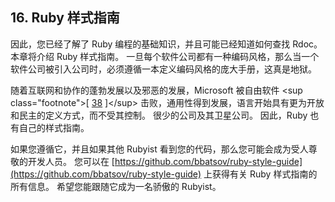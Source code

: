 ## 16\. Ruby 样式指南

因此，您已经了解了 Ruby 编程的基础知识，并且可能已经知道如何查找 Rdoc。 本章将介绍 Ruby 样式指南。 一旦每个软件公司都有一种编码风格，那么当一个软件公司被引入公司时，必须遵循一本定义编码风格的庞大手册，这真是地狱。

随着互联网和协作的蓬勃发展以及邪恶的发展，Microsoft 被自由软件 &lt;sup class="footnote"&gt;[ [38](#_footnotedef_38 "View footnote.") ]&lt;/sup&gt; 击败，通用性得到发展，语言开始具有更为开放和民主的定义方式，而不受其控制。 很少的公司及其卫星公司。 因此，Ruby 也有自己的样式指南。

如果您遵循它，并且如果其他 Rubyist 看到您的代码，那么您可能会成为受人尊敬的开发人员。 您可以在 [https://github.com/bbatsov/ruby-style-guide](https://github.com/bbatsov/ruby-style-guide) 上获得有关 Ruby 样式指南的所有信息。 希望您能跟随它成为一名骄傲的 Rubyist。